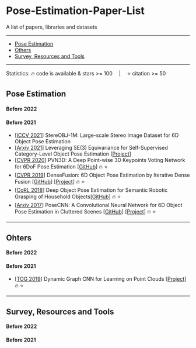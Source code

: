 # Pose-Estimation-Paper-List
A list of papers, libraries and datasets

---
- [Pose Estimation](#Pose-Estimation)
- [Others](#Ohters)
- [Survey, Resources and Tools](#survey-resources-and-tools)
---



Statistics: :fire: code is available & stars >= 100 &emsp;|&emsp; :star: citation >= 50



## Pose Estimation

#### Before 2022

#### Before 2021
- [[ICCV 2021](https://arxiv.org/abs/2109.10115v2)] StereOBJ-1M: Large-scale Stereo Image Dataset for 6D Object Pose Estimation
- [[Arxiv 2021](https://arxiv.org/abs/2111.00190)] Leveraging SE(3) Equivariance for Self-Supervised Category-Level Object Pose Estimation [[Project](https://dragonlong.github.io/equi-pose)]
- [[CVPR 2020](https://arxiv.org/abs/1809.1079)] PVN3D: A Deep Point-wise 3D Keypoints Voting Network for 6DoF Pose Estimation [[GitHub](https://github.com/ethnhe/PVN3D)] :fire: :star:
- [[CVPR 2019](https://arxiv.org/abs/1901.04780)] DenseFusion: 6D Object Pose Estimation by Iterative Dense Fusion [[GitHub](https://github.com/j96w/DenseFusion)]  [[Project](https://sites.google.com/view/densefusion/)] :fire: :star:
- [[CoRL 2018](https://arxiv.org/abs/1809.10790)] Deep Object Pose Estimation for Semantic Robotic Grasping of Household Objects[[GitHub](https://github.com/NVlabs/Deep_Object_Pose)] :fire: :star:
- [[Arxiv 2017](https://arxiv.org/abs/1711.00199)] PoseCNN: A Convolutional Neural Network for 6D Object Pose Estimation in Cluttered Scenes [[GitHub](https://github.com/NVlabs/PoseCNN-PyTorch)] [[Project](https://rse-lab.cs.washington.edu/projects/posecnn/)] :fire: :star:



---

## Ohters

#### Before 2022

#### Before 2021
- [[TOG 2019](https://arxiv.org/pdf/1801.07829.pdf)] Dynamic Graph CNN for Learning on Point Clouds [[Project](https://liuziwei7.github.io/projects/DGCNN)] :fire: :star:

---

## Survey, Resources and Tools

#### Before 2022

#### Before 2021
